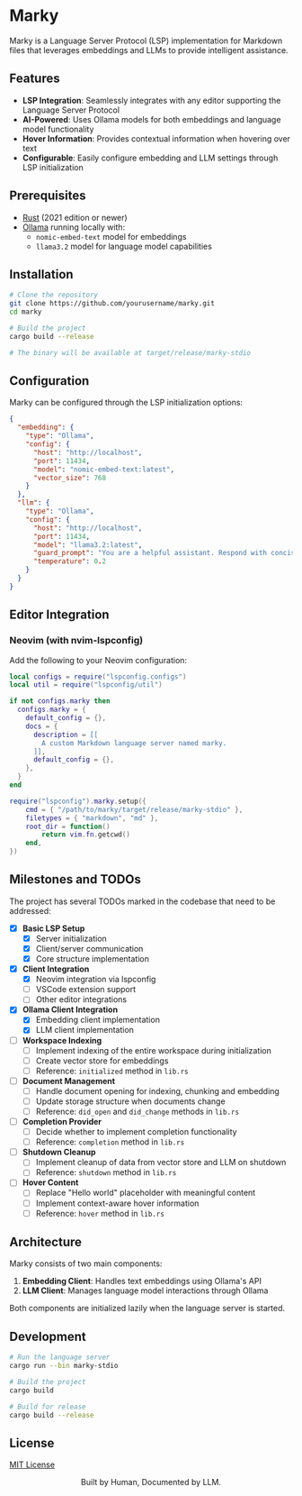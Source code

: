 # Marky

Marky is a Language Server Protocol (LSP) implementation for Markdown files that leverages embeddings and LLMs to provide intelligent assistance.

## Features

- **LSP Integration**: Seamlessly integrates with any editor supporting the Language Server Protocol
- **AI-Powered**: Uses Ollama models for both embeddings and language model functionality
- **Hover Information**: Provides contextual information when hovering over text
- **Configurable**: Easily configure embedding and LLM settings through LSP initialization

## Prerequisites

- [Rust](https://www.rust-lang.org/tools/install) (2021 edition or newer)
- [Ollama](https://ollama.ai/) running locally with:
  - `nomic-embed-text` model for embeddings
  - `llama3.2` model for language model capabilities

## Installation

```bash
# Clone the repository
git clone https://github.com/yourusername/marky.git
cd marky

# Build the project
cargo build --release

# The binary will be available at target/release/marky-stdio
```

## Configuration

Marky can be configured through the LSP initialization options:

```json
{
  "embedding": {
    "type": "Ollama",
    "config": {
      "host": "http://localhost",
      "port": 11434,
      "model": "nomic-embed-text:latest",
      "vector_size": 768
    }
  },
  "llm": {
    "type": "Ollama",
    "config": {
      "host": "http://localhost",
      "port": 11434,
      "model": "llama3.2:latest",
      "guard_prompt": "You are a helpful assistant. Respond with concise and clear responses; keep it short.",
      "temperature": 0.2
    }
  }
}
```

## Editor Integration

### Neovim (with nvim-lspconfig)

Add the following to your Neovim configuration:

```lua
local configs = require("lspconfig.configs")
local util = require("lspconfig/util")

if not configs.marky then
  configs.marky = {
    default_config = {},
    docs = {
      description = [[
        A custom Markdown language server named marky.
      ]],
      default_config = {},
    },
  }
end

require("lspconfig").marky.setup({
    cmd = { "/path/to/marky/target/release/marky-stdio" },
    filetypes = { "markdown", "md" },
    root_dir = function()
        return vim.fn.getcwd()
    end,
})
```

## Milestones and TODOs

The project has several TODOs marked in the codebase that need to be addressed:

- [x] **Basic LSP Setup**
  - [x] Server initialization 
  - [x] Client/server communication
  - [x] Core structure implementation

- [x] **Client Integration**
  - [x] Neovim integration via lspconfig
  - [ ] VSCode extension support
  - [ ] Other editor integrations

- [x] **Ollama Client Integration**
  - [x] Embedding client implementation
  - [x] LLM client implementation

- [ ] **Workspace Indexing**
  - [ ] Implement indexing of the entire workspace during initialization
  - [ ] Create vector store for embeddings
  - [ ] Reference: `initialized` method in `lib.rs`

- [ ] **Document Management**
  - [ ] Handle document opening for indexing, chunking and embedding
  - [ ] Update storage structure when documents change
  - [ ] Reference: `did_open` and `did_change` methods in `lib.rs`

- [ ] **Completion Provider**
  - [ ] Decide whether to implement completion functionality
  - [ ] Reference: `completion` method in `lib.rs`

- [ ] **Shutdown Cleanup**
  - [ ] Implement cleanup of data from vector store and LLM on shutdown
  - [ ] Reference: `shutdown` method in `lib.rs`

- [ ] **Hover Content**
  - [ ] Replace "Hello world" placeholder with meaningful content
  - [ ] Implement context-aware hover information
  - [ ] Reference: `hover` method in `lib.rs`

## Architecture

Marky consists of two main components:

1. **Embedding Client**: Handles text embeddings using Ollama's API
2. **LLM Client**: Manages language model interactions through Ollama

Both components are initialized lazily when the language server is started.

## Development

```bash
# Run the language server
cargo run --bin marky-stdio

# Build the project
cargo build

# Build for release
cargo build --release
```

## License

[MIT License](LICENSE)

<p align="center">Built by Human, Documented by LLM.</p>
